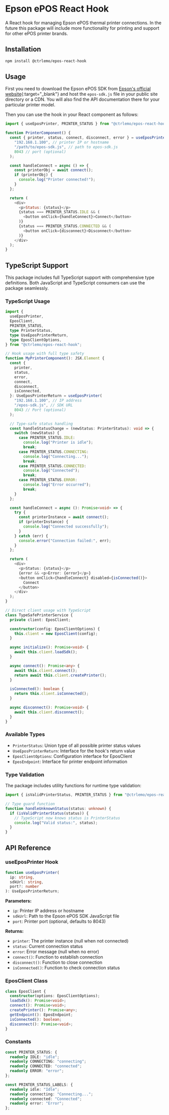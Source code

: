 # Epson ePOS React Hook

A React hook for managing Epson ePOS thermal printer connections.
In the future this package will include more functionality for printing and support for other ePOS printer brands.

## Installation

```bash
npm install @ctrlemo/epos-react-hook
```

## Usage

First you need to download the Epson ePOS SDK from [Epson's official website](https://support.epson.net/setupnavi/){:target="\_blank"} and host the `epos-sdk.js` file in your public site directory or a CDN. You will also find the API documentation there for your particular printer model.

Then you can use the hook in your React component as follows:

```javascript
import { useEposPrinter, PRINTER_STATUS } from "@ctrlemo/epos-react-hook";

function PrinterComponent() {
  const { printer, status, connect, disconnect, error } = useEposPrinter(
    "192.168.1.100", // printer IP or hostname
    "/path/to/epos-sdk.js", // path to epos-sdk.js
    8043 // port (optional)
  );

  const handleConnect = async () => {
    const printerObj = await connect();
    if (printerObj) {
      console.log("Printer connected!");
    }
  };

  return (
    <div>
      <p>Status: {status}</p>
      {status === PRINTER_STATUS.IDLE && (
        <button onClick={handleConnect}>Connect</button>
      )}
      {status === PRINTER_STATUS.CONNECTED && (
        <button onClick={disconnect}>Disconnect</button>
      )}
    </div>
  );
}
```

## TypeScript Support

This package includes full TypeScript support with comprehensive type definitions. Both JavaScript and TypeScript consumers can use the package seamlessly.

### TypeScript Usage

```typescript
import {
  useEposPrinter,
  EposClient,
  PRINTER_STATUS,
  type PrinterStatus,
  type UseEposPrinterReturn,
  type EposClientOptions,
} from "@ctrlemo/epos-react-hook";

// Hook usage with full type safety
function MyPrinterComponent(): JSX.Element {
  const {
    printer,
    status,
    error,
    connect,
    disconnect,
    isConnected,
  }: UseEposPrinterReturn = useEposPrinter(
    "192.168.1.100", // IP address
    "/epos-sdk.js", // SDK URL
    8043 // Port (optional)
  );

  // Type-safe status handling
  const handleStatusChange = (newStatus: PrinterStatus): void => {
    switch (newStatus) {
      case PRINTER_STATUS.IDLE:
        console.log("Printer is idle");
        break;
      case PRINTER_STATUS.CONNECTING:
        console.log("Connecting...");
        break;
      case PRINTER_STATUS.CONNECTED:
        console.log("Connected");
        break;
      case PRINTER_STATUS.ERROR:
        console.log("Error occurred");
        break;
    }
  };

  const handleConnect = async (): Promise<void> => {
    try {
      const printerInstance = await connect();
      if (printerInstance) {
        console.log("Connected successfully");
      }
    } catch (err) {
      console.error("Connection failed:", err);
    }
  };

  return (
    <div>
      <p>Status: {status}</p>
      {error && <p>Error: {error}</p>}
      <button onClick={handleConnect} disabled={isConnected()}>
        Connect
      </button>
    </div>
  );
}

// Direct client usage with TypeScript
class TypeSafePrinterService {
  private client: EposClient;

  constructor(config: EposClientOptions) {
    this.client = new EposClient(config);
  }

  async initialize(): Promise<void> {
    await this.client.loadSdk();
  }

  async connect(): Promise<any> {
    await this.client.connect();
    return await this.client.createPrinter();
  }

  isConnected(): boolean {
    return this.client.isConnected();
  }

  async disconnect(): Promise<void> {
    await this.client.disconnect();
  }
}
```

### Available Types

- `PrinterStatus`: Union type of all possible printer status values
- `UseEposPrinterReturn`: Interface for the hook's return value
- `EposClientOptions`: Configuration interface for EposClient
- `EposEndpoint`: Interface for printer endpoint information

### Type Validation

The package includes utility functions for runtime type validation:

```typescript
import { isValidPrinterStatus, PRINTER_STATUS } from "@ctrlemo/epos-react-hook";

// Type guard function
function handleUnknownStatus(status: unknown) {
  if (isValidPrinterStatus(status)) {
    // TypeScript now knows status is PrinterStatus
    console.log("Valid status:", status);
  }
}
```

## API Reference

### useEposPrinter Hook

```typescript
function useEposPrinter(
  ip: string,
  sdkUrl: string,
  port?: number
): UseEposPrinterReturn;
```

**Parameters:**

- `ip`: Printer IP address or hostname
- `sdkUrl`: Path to the Epson ePOS SDK JavaScript file
- `port`: Printer port (optional, defaults to 8043)

**Returns:**

- `printer`: The printer instance (null when not connected)
- `status`: Current connection status
- `error`: Error message (null when no error)
- `connect()`: Function to establish connection
- `disconnect()`: Function to close connection
- `isConnected()`: Function to check connection status

### EposClient Class

```typescript
class EposClient {
  constructor(options: EposClientOptions);
  loadSdk(): Promise<void>;
  connect(): Promise<void>;
  createPrinter(): Promise<any>;
  getEndpoint(): EposEndpoint;
  isConnected(): boolean;
  disconnect(): Promise<void>;
}
```

### Constants

```typescript
const PRINTER_STATUS: {
  readonly IDLE: "idle";
  readonly CONNECTING: "connecting";
  readonly CONNECTED: "connected";
  readonly ERROR: "error";
};

const PRINTER_STATUS_LABELS: {
  readonly idle: "Idle";
  readonly connecting: "Connecting...";
  readonly connected: "Connected";
  readonly error: "Error";
};
```
